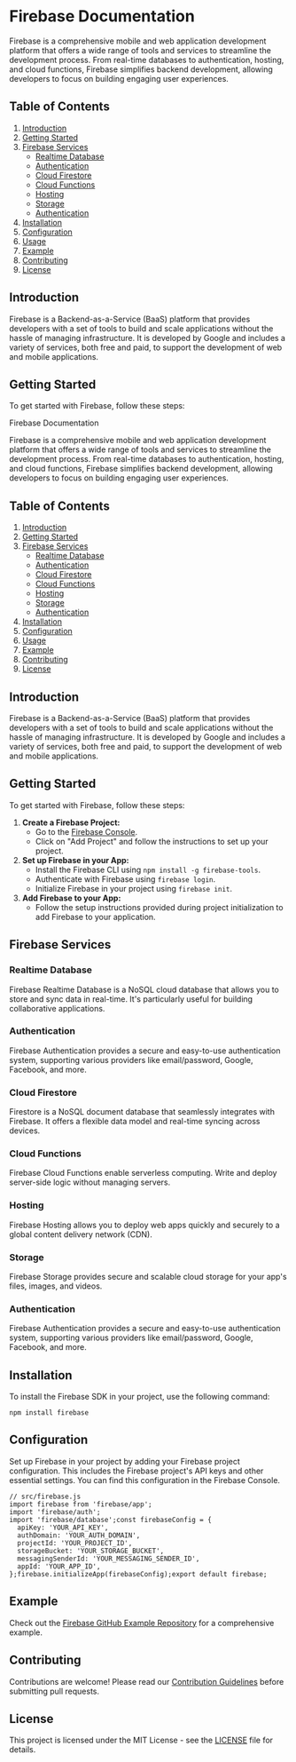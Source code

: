 # Firebase Documentation

Firebase is a comprehensive mobile and web application development platform that offers a wide range of tools and services to streamline the development process. From real-time databases to authentication, hosting, and cloud functions, Firebase simplifies backend development, allowing developers to focus on building engaging user experiences.



## Table of Contents

1. [Introduction](https://chat.openai.com/c/8e1861b4-89d1-4f85-9767-c269a608c07d#introduction)
2. [Getting Started](https://chat.openai.com/c/8e1861b4-89d1-4f85-9767-c269a608c07d#getting-started)
3. [Firebase Services](https://chat.openai.com/c/8e1861b4-89d1-4f85-9767-c269a608c07d#firebase-services)
   * [Realtime Database](https://chat.openai.com/c/8e1861b4-89d1-4f85-9767-c269a608c07d#realtime-database)
   * [Authentication](https://chat.openai.com/c/8e1861b4-89d1-4f85-9767-c269a608c07d#authentication)
   * [Cloud Firestore](https://chat.openai.com/c/8e1861b4-89d1-4f85-9767-c269a608c07d#cloud-firestore)
   * [Cloud Functions](https://chat.openai.com/c/8e1861b4-89d1-4f85-9767-c269a608c07d#cloud-functions)
   * [Hosting](https://chat.openai.com/c/8e1861b4-89d1-4f85-9767-c269a608c07d#hosting)
   * [Storage](https://chat.openai.com/c/8e1861b4-89d1-4f85-9767-c269a608c07d#storage)
   * [Authentication](https://chat.openai.com/c/8e1861b4-89d1-4f85-9767-c269a608c07d#authentication)
4. [Installation](https://chat.openai.com/c/8e1861b4-89d1-4f85-9767-c269a608c07d#installation)
5. [Configuration](https://chat.openai.com/c/8e1861b4-89d1-4f85-9767-c269a608c07d#configuration)
6. [Usage](https://chat.openai.com/c/8e1861b4-89d1-4f85-9767-c269a608c07d#usage)
7. [Example](https://chat.openai.com/c/8e1861b4-89d1-4f85-9767-c269a608c07d#example)
8. [Contributing](https://chat.openai.com/c/8e1861b4-89d1-4f85-9767-c269a608c07d#contributing)
9. [License](https://chat.openai.com/c/8e1861b4-89d1-4f85-9767-c269a608c07d#license)

## Introduction

Firebase is a Backend-as-a-Service (BaaS) platform that provides developers with a set of tools to build and scale applications without the hassle of managing infrastructure. It is developed by Google and includes a variety of services, both free and paid, to support the development of web and mobile applications.

## Getting Started

To get started with Firebase, follow these steps:




Firebase Documentation

Firebase is a comprehensive mobile and web application development platform that offers a wide range of tools and services to streamline the development process. From real-time databases to authentication, hosting, and cloud functions, Firebase simplifies backend development, allowing developers to focus on building engaging user experiences.

## Table of Contents

1. [Introduction](https://chat.openai.com/c/8e1861b4-89d1-4f85-9767-c269a608c07d#introduction)
2. [Getting Started](https://chat.openai.com/c/8e1861b4-89d1-4f85-9767-c269a608c07d#getting-started)
3. [Firebase Services](https://chat.openai.com/c/8e1861b4-89d1-4f85-9767-c269a608c07d#firebase-services)
   * [Realtime Database](https://chat.openai.com/c/8e1861b4-89d1-4f85-9767-c269a608c07d#realtime-database)
   * [Authentication](https://chat.openai.com/c/8e1861b4-89d1-4f85-9767-c269a608c07d#authentication)
   * [Cloud Firestore](https://chat.openai.com/c/8e1861b4-89d1-4f85-9767-c269a608c07d#cloud-firestore)
   * [Cloud Functions](https://chat.openai.com/c/8e1861b4-89d1-4f85-9767-c269a608c07d#cloud-functions)
   * [Hosting](https://chat.openai.com/c/8e1861b4-89d1-4f85-9767-c269a608c07d#hosting)
   * [Storage](https://chat.openai.com/c/8e1861b4-89d1-4f85-9767-c269a608c07d#storage)
   * [Authentication](https://chat.openai.com/c/8e1861b4-89d1-4f85-9767-c269a608c07d#authentication)
4. [Installation](https://chat.openai.com/c/8e1861b4-89d1-4f85-9767-c269a608c07d#installation)
5. [Configuration](https://chat.openai.com/c/8e1861b4-89d1-4f85-9767-c269a608c07d#configuration)
6. [Usage](https://chat.openai.com/c/8e1861b4-89d1-4f85-9767-c269a608c07d#usage)
7. [Example](https://chat.openai.com/c/8e1861b4-89d1-4f85-9767-c269a608c07d#example)
8. [Contributing](https://chat.openai.com/c/8e1861b4-89d1-4f85-9767-c269a608c07d#contributing)
9. [License](https://chat.openai.com/c/8e1861b4-89d1-4f85-9767-c269a608c07d#license)

## Introduction

Firebase is a Backend-as-a-Service (BaaS) platform that provides developers with a set of tools to build and scale applications without the hassle of managing infrastructure. It is developed by Google and includes a variety of services, both free and paid, to support the development of web and mobile applications.

## Getting Started

To get started with Firebase, follow these steps:

1. **Create a Firebase Project:**
   * Go to the [Firebase Console]().
   * Click on "Add Project" and follow the instructions to set up your project.
2. **Set up Firebase in your App:**
   * Install the Firebase CLI using `npm install -g firebase-tools`.
   * Authenticate with Firebase using `firebase login`.
   * Initialize Firebase in your project using `firebase init`.
3. **Add Firebase to your App:**
   * Follow the setup instructions provided during project initialization to add Firebase to your application.

## Firebase Services

### Realtime Database

Firebase Realtime Database is a NoSQL cloud database that allows you to store and sync data in real-time. It's particularly useful for building collaborative applications.

### Authentication

Firebase Authentication provides a secure and easy-to-use authentication system, supporting various providers like email/password, Google, Facebook, and more.

### Cloud Firestore

Firestore is a NoSQL document database that seamlessly integrates with Firebase. It offers a flexible data model and real-time syncing across devices.

### Cloud Functions

Firebase Cloud Functions enable serverless computing. Write and deploy server-side logic without managing servers.

### Hosting

Firebase Hosting allows you to deploy web apps quickly and securely to a global content delivery network (CDN).

### Storage

Firebase Storage provides secure and scalable cloud storage for your app's files, images, and videos.

### Authentication

Firebase Authentication provides a secure and easy-to-use authentication system, supporting various providers like email/password, Google, Facebook, and more.

## Installation

To install the Firebase SDK in your project, use the following command:


```
npm install firebase
```



## Configuration

Set up Firebase in your project by adding your Firebase project configuration. This includes the Firebase project's API keys and other essential settings. You can find this configuration in the Firebase Console.



```
// src/firebase.js
import firebase from 'firebase/app';
import 'firebase/auth';
import 'firebase/database';const firebaseConfig = {
  apiKey: 'YOUR_API_KEY',
  authDomain: 'YOUR_AUTH_DOMAIN',
  projectId: 'YOUR_PROJECT_ID',
  storageBucket: 'YOUR_STORAGE_BUCKET',
  messagingSenderId: 'YOUR_MESSAGING_SENDER_ID',
  appId: 'YOUR_APP_ID',
};firebase.initializeApp(firebaseConfig);export default firebase;
```





## Example

Check out the [Firebase GitHub Example Repository]() for a comprehensive example.

## Contributing

Contributions are welcome! Please read our [Contribution Guidelines](https://chat.openai.com/c/CONTRIBUTING.md) before submitting pull requests.

## License

This project is licensed under the MIT License - see the [LICENSE]() file for details.
